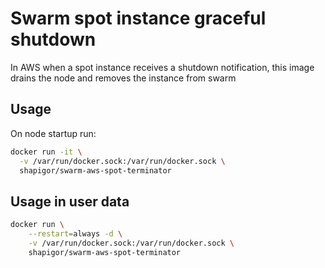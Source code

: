 # Swarm spot instance graceful shutdown

In AWS when a spot instance receives a shutdown notification, this image
drains the node and removes the instance from swarm

## Usage

On node startup run:

```sh
docker run -it \
  -v /var/run/docker.sock:/var/run/docker.sock \
  shapigor/swarm-aws-spot-terminator
```

## Usage in user data

```sh
docker run \
    --restart=always -d \
    -v /var/run/docker.sock:/var/run/docker.sock \
    shapigor/swarm-aws-spot-terminator
```
